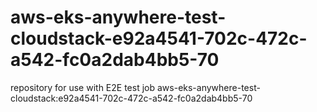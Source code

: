# aws-eks-anywhere-test-cloudstack-e92a4541-702c-472c-a542-fc0a2dab4bb5-70
repository for use with E2E test job aws-eks-anywhere-test-cloudstack:e92a4541-702c-472c-a542-fc0a2dab4bb5-70
